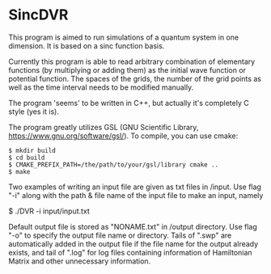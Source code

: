 # SincDVR

This program is aimed to run simulations of a quantum system in one dimension. It is based on a sinc function basis.

Currently this program is able to read arbitrary combination of elementary functions (by multiplying or adding them) as the initial wave function or potential function. The spaces of the grids, the number of the grid points as well as the time interval needs to be modified manually. 

The program 'seems' to be written in C++, but actually it's completely C style (yes it is). 

The program greatly utilizes GSL (GNU Scientific Library, https://www.gnu.org/software/gsl/). To compile, you can use cmake:

```
$ mkdir build
$ cd build
$ CMAKE_PREFIX_PATH=/the/path/to/your/gsl/library cmake ..
$ make
```

Two examples of writing an input file are given as txt files in /input. Use flag "-i" along with the path & file name of the input file to make an input, namely

$ ./DVR -i input/input.txt

Default output file is stored as "NONAME.txt" in /output directory. Use flag "-o" to specify the output file name or directory. Tails of ".swp" are automatically added in the output file if the file name for the output already exists, and tail of ".log" for log files containing information of Hamiltonian Matrix and other unnecessary information.
